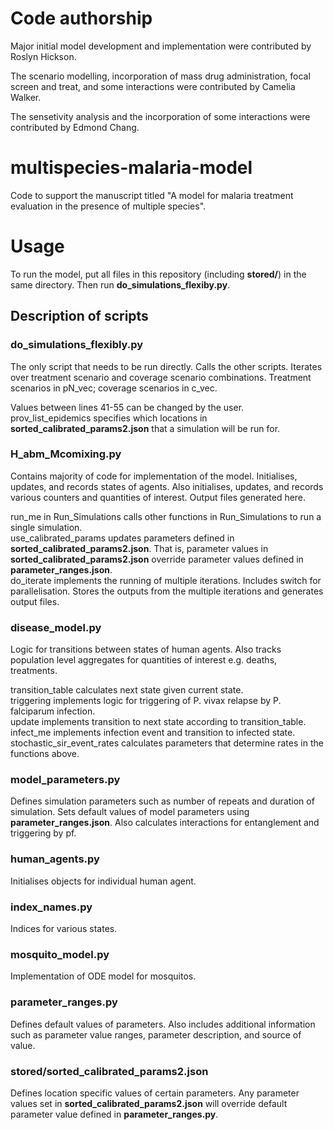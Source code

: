 # Code authorship
Major initial model development and implementation were contributed by Roslyn Hickson.

The scenario modelling, incorporation of mass drug administration, focal screen and treat, and some interactions were contributed by Camelia Walker. 

The sensetivity analysis and the incorporation of some interactions were contributed by Edmond Chang.


# multispecies-malaria-model
Code to support the manuscript titled "A model for malaria treatment evaluation
in the presence of multiple species".

# Usage
To run the model, put all files in this repository (including **stored/**) in
the same directory. Then run **do_simulations_flexiby.py**.

## Description of scripts
### do_simulations_flexibly.py
The only script that needs to be run directly. Calls the other scripts. Iterates
over treatment scenario and coverage scenario combinations. Treatment scenarios
in pN_vec; coverage scenarios in c_vec.

Values between lines 41-55 can be changed by the user. prov_list_epidemics
specifies which locations in **sorted_calibrated_params2.json** that a
simulation will be run for.

### H_abm_Mcomixing.py
Contains majority of code for implementation of the model. Initialises, updates,
and records states of agents. Also initialises, updates, and records various
counters and quantities of interest. Output files generated here.  

run_me in Run_Simulations calls other functions in Run_Simulations to run a
single simulation.  
use_calibrated_params updates parameters defined in
**sorted_calibrated_params2.json**. That is, parameter values in
**sorted_calibrated_params2.json** override parameter values defined in
**parameter_ranges.json**.  
do_iterate implements the running of multiple iterations. Includes switch for
parallelisation. Stores the outputs from the multiple iterations and generates
output files.

### disease_model.py
Logic for transitions between states of human agents. Also tracks population
level aggregates for quantities of interest e.g. deaths, treatments.

transition_table calculates next state given current state.  
triggering implements logic for triggering of P. vivax relapse by P. falciparum
infection.   
update implements transition to next state according to transition_table.  
infect_me implements infection event and transition to infected state.
stochastic_sir_event_rates calculates parameters that determine rates in the
functions above.

### model_parameters.py
Defines simulation parameters such as number of repeats and duration of
simulation. Sets default values of model parameters using
**parameter_ranges.json**. Also calculates interactions for entanglement and
triggering by pf.

### human_agents.py
Initialises objects for individual human agent.

### index_names.py
Indices for various states.  

### mosquito_model.py
Implementation of ODE model for mosquitos.

### parameter_ranges.py
Defines default values of parameters. Also includes additional information such as
parameter value ranges, parameter description, and source of value.

### stored/sorted_calibrated_params2.json
Defines location specific values of certain parameters. Any parameter values set
in **sorted_calibrated_params2.json** will override default parameter value
defined in **parameter_ranges.py**.
